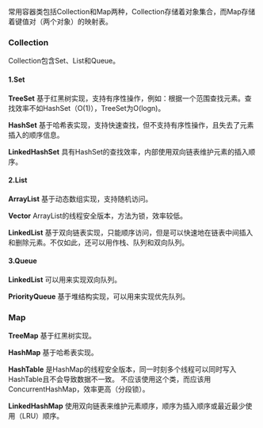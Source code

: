 常用容器类包括Collection和Map两种，Collection存储着对象集合，而Map存储着键值对（两个对象）的映射表。

### Collection
Collection包含Set、List和Queue。
#### 1.Set
**TreeSet**
基于红黑树实现，支持有序性操作，例如：根据一个范围查找元素。查找效率不如HashSet（O(1)），TreeSet为O(logn)。

**HashSet**
基于哈希表实现，支持快速查找，但不支持有序性操作，且失去了元素插入的顺序信息。

**LinkedHashSet**
具有HashSet的查找效率，内部使用双向链表维护元素的插入顺序。

#### 2.List
**ArrayList**
基于动态数组实现，支持随机访问。

**Vector**
ArrayList的线程安全版本，方法为锁，效率较低。

**LinkedList**
基于双向链表实现，只能顺序访问，但是可以快速地在链表中间插入和删除元素。不仅如此，还可以用作栈、队列和双向队列。

#### 3.Queue
**LinkedList**
可以用来实现双向队列。

**PriorityQueue**
基于堆结构实现，可以用来实现优先队列。


### Map
**TreeMap**
基于红黑树实现。

**HashMap**
基于哈希表实现。

**HashTable**
是HashMap的线程安全版本，同一时刻多个线程可以同时写入HashTable且不会导致数据不一致。
不应该使用这个类，而应该用ConcurrentHashMap，效率更高（分段锁）。

**LinkedHashMap**
使用双向链表来维护元素顺序，顺序为插入顺序或最近最少使用（LRU）顺序。




